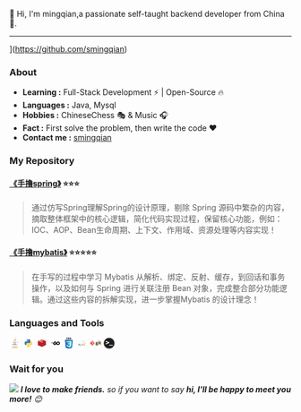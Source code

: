 👋 Hi, I'm mingqian,a passionate self-taught backend developer from China 🚀. 

---------------------------------------------------------------------------------------------------------------------------------------------------------------------------------

[](https://github-readme-stats.vercel.app/api?username=smingqian&show_icons=true&title_color=fff&icon_color=79ff97&text_color=9f9f9f&bg_color=151515)](https://github.com/smingqian)


### About

-  **Learning :** Full-Stack Development :zap: | Open-Source :fire:    
-  **Languages :** Java, Mysql
-  **Hobbies :** ChineseChess :performing_arts: & Music :headphones:
-  **Fact :** First solve the problem, then write the code :heart:
-  **Contact me :** [smingqian](mailto:773618446@foxmail.com)

### My Repository
#### [《手撸spring》](https://github.com/smingqian/small-springframework-core) ⭐⭐⭐

>通过仿写Spring理解Spring的设计原理，剔除 Spring 源码中繁杂的内容，摘取整体框架中的核⼼逻辑，简化代码实现过程，保留核⼼功能，例如：IOC、AOP、Bean⽣命周期、上下⽂、作⽤域、资源处理等内容实现！
#### [《手撸mybatis》](https://github.com/smingqian/small-mybatis-core) ⭐⭐⭐⭐⭐
>在手写的过程中学习 Mybatis 从解析、绑定、反射、缓存，到回话和事务操作，以及如何与 Spring 进行关联注册 Bean 对象，完成整合部分功能逻辑。通过这些内容的拆解实现，进一步掌握Mybatis 的设计理念！

### Languages and Tools

<code><img height="20" src="https://raw.githubusercontent.com/github/explore/80688e429a7d4ef2fca1e82350fe8e3517d3494d/topics/java/java.png"></code>
<code><img height="20" src="https://raw.githubusercontent.com/github/explore/80688e429a7d4ef2fca1e82350fe8e3517d3494d/topics/python/python.png"></code>
<code><img height="20" src="https://raw.githubusercontent.com/github/explore/80688e429a7d4ef2fca1e82350fe8e3517d3494d/topics/redis/redis.png"></code>
<code><img height="20" src="https://raw.githubusercontent.com/github/explore/80688e429a7d4ef2fca1e82350fe8e3517d3494d/topics/go/go.png"></code>
<code><img height="20" src="https://raw.githubusercontent.com/github/explore/80688e429a7d4ef2fca1e82350fe8e3517d3494d/topics/css/css.png"></code>
<code><img height="20" src="https://raw.githubusercontent.com/github/explore/80688e429a7d4ef2fca1e82350fe8e3517d3494d/topics/mysql/mysql.png"></code>
<code><img height="20" src="https://raw.githubusercontent.com/github/explore/80688e429a7d4ef2fca1e82350fe8e3517d3494d/topics/git/git.png"></code>
<code><img height="20" src="https://raw.githubusercontent.com/github/explore/80688e429a7d4ef2fca1e82350fe8e3517d3494d/topics/terminal/terminal.png"></code>

### Wait for you

<img src="https://media.giphy.com/media/LnQjpWaON8nhr21vNW/giphy.gif" width="60"> <em><b>I love to make friends.</b> so if you want to say <b>hi, I'll be happy to meet you more!</b> 😊</em>

